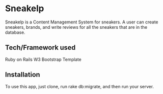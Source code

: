 # Sneakelp
Sneakelp is a Content Management System for sneakers. A user can create sneakers, brands, and write reviews for all the sneakers that are in the database. 

## Tech/Framework used
Ruby on Rails
W3 Bootstrap Template

## Installation 
To use this app, just clone, run rake db:migrate, and then run your server. 